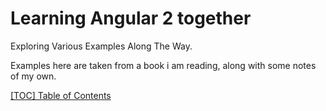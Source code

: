 # Learning Angular 2 together

Exploring Various Examples Along The Way.

Examples here are taken from a book i am reading, along with some notes of my own.

[[TOC] Table of Contents](http://...)
